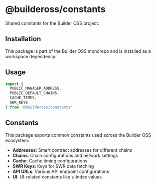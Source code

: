 # @buildeross/constants

Shared constants for the Builder OSS project.

## Installation

This package is part of the Builder OSS monorepo and is installed as a workspace dependency.

## Usage

```typescript
import { 
  PUBLIC_MANAGER_ADDRESS, 
  PUBLIC_DEFAULT_CHAINS, 
  CACHE_TIMES,
  SWR_KEYS 
} from '@buildeross/constants'
```

## Constants

This package exports common constants used across the Builder OSS ecosystem:

- **Addresses**: Smart contract addresses for different chains
- **Chains**: Chain configurations and network settings
- **Cache**: Cache timing configurations
- **SWR Keys**: Keys for SWR data fetching
- **API URLs**: Various API endpoint configurations
- **UI**: UI-related constants like z-index values